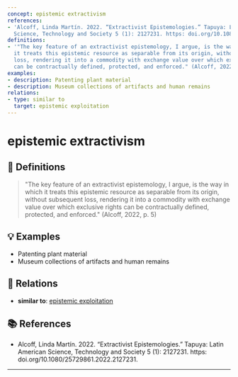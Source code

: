 ```yaml
---
concept: epistemic extractivism
references:
- 'Alcoff, Linda Martín. 2022. “Extractivist Epistemologies.” Tapuya: Latin American
  Science, Technology and Society 5 (1): 2127231. https: doi.org/10.1080/25729861.2022.2127231.'
definitions:
- '"The key feature of an extractivist epistemology, I argue, is the way in which
  it treats this epistemic resource as separable from its origin, without subsequent
  loss, rendering it into a commodity with exchange value over which exclusive rights
  can be contractually defined, protected, and enforced." (Alcoff, 2022, p. 5)'
examples:
- description: Patenting plant material
- description: Museum collections of artifacts and human remains
relations:
- type: similar to
  target: epistemic exploitation
---
```


# epistemic extractivism

## 📖 Definitions

> "The key feature of an extractivist epistemology, I argue, is the way in which it treats this epistemic resource as separable from its origin, without subsequent loss, rendering it into a commodity with exchange value over which exclusive rights can be contractually defined, protected, and enforced." (Alcoff, 2022, p. 5)

## 💡 Examples

- Patenting plant material
- Museum collections of artifacts and human remains

## 🔗 Relations

- **similar to**: [epistemic exploitation](./epistemic-exploitation.md)

## 📚 References

- Alcoff, Linda Martín. 2022. “Extractivist Epistemologies.” Tapuya: Latin American Science, Technology and Society 5 (1): 2127231. https: doi.org/10.1080/25729861.2022.2127231.

---

<script src="https://giscus.app/client.js"
                data-repo="natesheehan/conceptcartography"
                data-repo-id="R_kgDOPB5QiQ"
                data-category="General"
                data-category-id="DIC_kwDOPB5Qic4CsAxd"
                data-mapping="pathname"
                data-strict="0"
                data-reactions-enabled="1"
                data-emit-metadata="0"
                data-input-position="bottom"
                data-theme="catppuccin_mocha"
                data-lang="en"
                crossorigin="anonymous"
                async>
        </script>
        